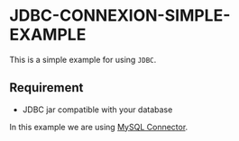 # JDBC-CONNEXION-SIMPLE-EXAMPLE

This is a simple example for using `JDBC`.

## Requirement

- JDBC jar compatible with your database

In this example we are using [MySQL Connector](https://dev.mysql.com/doc/connector-j/8.0/en/).
